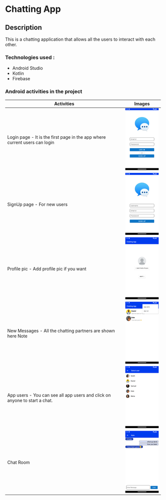 # Chatting App

## Description

This is a chatting application that allows all the users to interact with each other.

### Technologies used :
- Android Studio
- Kotlin
- Firebase 

### Android activities in the project

|Activities|Images|
|---|---|
 |Login page - It is the first page in the app where current users can login|<img src="https://github.com/afnanurrahim/messageApp/blob/d0e38042d3fcdedd94ff35c23f4e2c6217a697a6/screenshots/Screenshot_20220916_212316.png" width="130" height="200" />|
|SignUp page - For new users|<img src="https://github.com/afnanurrahim/messageApp/blob/784e4de21ceaf29cd9bea9541732156c9b0d180e/screenshots/Screenshot_20220916_212329.png" width="130" height="200" />|
 |Profile pic - Add profile pic if you want|<img src="https://github.com/afnanurrahim/messageApp/blob/784e4de21ceaf29cd9bea9541732156c9b0d180e/screenshots/Screenshot_20220916_212410.png" width="130" height="200" />|
 |New Messages - All the chatting partners are shown here             Note|<img src="https://github.com/afnanurrahim/messageApp/blob/784e4de21ceaf29cd9bea9541732156c9b0d180e/screenshots/Screenshot_20220916_211340.png" width="130" height="200" />|
|App users - You can see all app users and click on anyone to start a chat.|<img src="https://github.com/afnanurrahim/messageApp/blob/784e4de21ceaf29cd9bea9541732156c9b0d180e/screenshots/Screenshot_20220916_211400.png" width="130" height="200" />|
 |Chat Room|<img src="https://github.com/afnanurrahim/messageApp/blob/784e4de21ceaf29cd9bea9541732156c9b0d180e/screenshots/Screenshot_20220916_212256.png" width="130" height="200" />|
